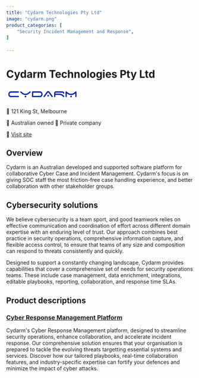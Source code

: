 ```yaml
---
title: "Cydarm Technologies Pty Ltd"
image: "cydarm.png"
product_categories: [
    "Security Incident Management and Response",
]

---
```


# Cydarm Technologies Pty Ltd

<img src="cydarm_light.png" width="200" />

:office: 121 King St, Melbourne

:flags: Australian owned
:flags: Private company

:small_blue_diamond: [Visit site](https://www.cydarm.com/)

## Overview

Cydarm is an Australian developed and supported software platform for collaborative Cyber Case and Incident Management. Cydarm's focus is on giving SOC staff the most friction-free case handling experience, and better collaboration with other stakeholder groups.

## Cybersecurity solutions

We believe cybersecurity is a team sport, and good teamwork relies on effective communication and coordination of effort across different domain expertise with an enduring level of trust. Our approach combines best practice in security operations, comprehensive information capture, and flexible access control, to ensure that teams of any size and composition can respond to threats consistently and quickly.

Designed to support a constantly changing landscape, Cydarm provides capabilities that cover a comprehensive set of needs for security operations teams. These include case management, data enrichment, integrations, editable playbooks, reporting, collaboration, and response time SLAs.

## Product descriptions
### [Cyber Response Management Platform](https://www.cydarm.com/solutions/enterprise)

Cydarm's Cyber Response Management platform, designed to streamline security operations, enhance collaboration, and accelerate incident response. Our comprehensive solution ensures that your organisation is prepared to tackle the evolving threats targetting essential systems and services. Discover how our tailored playbooks, real-time collaboration features, and industry-specific expertise can fortify your defences and minimize the impact of cyber attacks.

